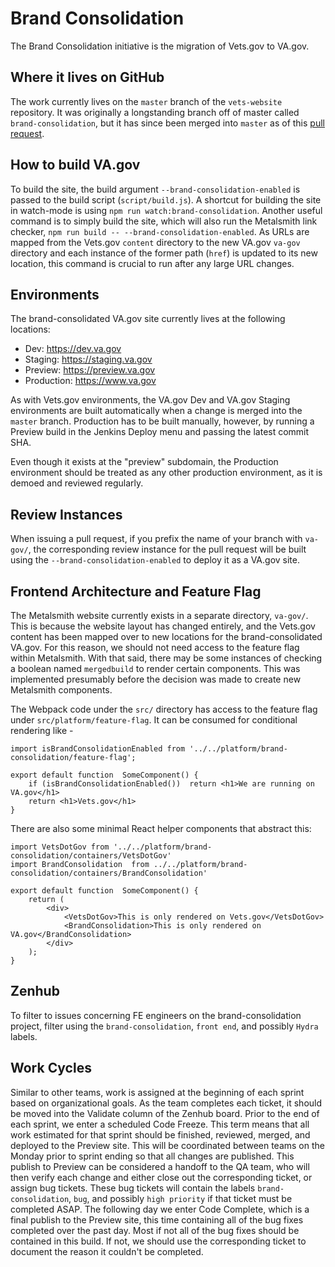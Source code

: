 # Brand Consolidation
The Brand Consolidation initiative is the migration of Vets.gov to VA.gov.

## Where it lives on GitHub
The work currently lives on the `master` branch of the `vets-website` repository. It was originally a longstanding branch off of master called `brand-consolidation`, but it has since been merged into `master` as of this [pull request](https://github.com/department-of-veterans-affairs/vets-website/pull/8511).

## How to build VA.gov
To build the site, the build argument `--brand-consolidation-enabled` is passed to the build script (`script/build.js`). A shortcut for building the site in watch-mode is using `npm run watch:brand-consolidation`. Another useful command is to simply build the site, which will also run the Metalsmith link checker, `npm run build -- --brand-consolidation-enabled`. As URLs are mapped from the Vets.gov `content` directory to the new VA.gov `va-gov` directory and each instance of the former path (`href`) is updated to its new location, this command is crucial to run after any large URL changes.

## Environments
The brand-consolidated VA.gov site currently lives at the following locations:

- Dev: https://dev.va.gov
- Staging: https://staging.va.gov
- Preview: https://preview.va.gov
- Production: https://www.va.gov

As with Vets.gov environments, the VA.gov Dev and VA.gov Staging environments are built automatically when a change is merged into the `master` branch. Production has to be built manually, however, by running a Preview build in the Jenkins Deploy menu and passing the latest commit SHA.

Even though it exists at the "preview" subdomain, the Production environment should be treated as any other production environment, as it is demoed and reviewed regularly.

## Review Instances
When issuing a pull request, if you prefix the name of your branch with `va-gov/`, the corresponding review instance for the pull request will be built using the `--brand-consolidation-enabled` to deploy it as a VA.gov site.

## Frontend Architecture and Feature Flag
The Metalsmith website currently exists in a separate directory, `va-gov/`. This is because the website layout has changed entirely, and the Vets.gov content has been mapped over to new locations for the brand-consolidated VA.gov. For this reason, we should not need access to the feature flag within Metalsmith. With that said, there may be some instances of checking a boolean named `mergedbuild` to render certain components. This was implemented presumably before the decision was made to create new Metalsmith components.

The Webpack code under the `src/` directory has access to the feature flag under `src/platform/feature-flag`. It can be consumed for conditional rendering like -

```
import isBrandConsolidationEnabled from '../../platform/brand-consolidation/feature-flag';

export default function  SomeComponent() {
    if (isBrandConsolidationEnabled())  return <h1>We are running on VA.gov</h1>
    return <h1>Vets.gov</h1>
}
```

There are also some minimal React helper components that abstract this:

```
import VetsDotGov from '../../platform/brand-consolidation/containers/VetsDotGov'
import BrandConsolidation  from ../../platform/brand-consolidation/containers/BrandConsolidation'

export default function  SomeComponent() {
    return (
        <div>
            <VetsDotGov>This is only rendered on Vets.gov</VetsDotGov>
            <BrandConsolidation>This is only rendered on VA.gov</BrandConsolidation>
        </div>
    );
}
```

## Zenhub
To filter to issues concerning FE engineers on the brand-consolidation project, filter using the `brand-consolidation`, `front end`, and possibly `Hydra` labels.

## Work Cycles
Similar to other teams, work is assigned at the beginning of each sprint based on organizational goals. As the team completes each ticket, it should be moved into the Validate column of the Zenhub board. Prior to the end of each sprint, we enter a scheduled Code Freeze. This term means that all work estimated for that sprint should be finished, reviewed, merged, and deployed to the Preview site. This will be coordinated between teams on the Monday prior to sprint ending so that all changes are published. This publish to Preview can be considered a handoff to the QA team, who will then verify each change and either close out the corresponding ticket, or assign bug tickets. These bug tickets will contain the labels `brand-consolidation`, `bug`,  and possibly `high priority` if that ticket must be completed ASAP. The following day we enter Code Complete, which is a final publish to the Preview site, this time containing all of the bug fixes completed over the past day. Most if not all of the bug fixes should be contained in this build. If not, we should use the corresponding ticket to document the reason it couldn't be completed.
